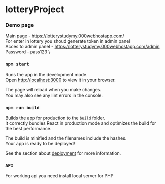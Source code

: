 # lotteryProject

### Demo page
Main page - https://lotterystudymy.000webhostapp.com/ \
For enter in lottery you shoud generate token in admin panel\
Acces to admin panel - https://lotterystudymy.000webhostapp.com/admin \
Password - pass123 \

### `npm start`

Runs the app in the development mode.\
Open [http://localhost:3000](http://localhost:3000) to view it in your browser.

The page will reload when you make changes.\
You may also see any lint errors in the console.

### `npm run build`

Builds the app for production to the `build` folder.\
It correctly bundles React in production mode and optimizes the build for the best performance.

The build is minified and the filenames include the hashes.\
Your app is ready to be deployed!

See the section about [deployment](https://facebook.github.io/create-react-app/docs/deployment) for more information.

### `API` 

For working api you need install local server for PHP
